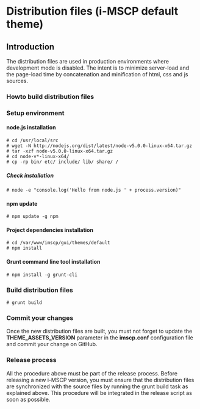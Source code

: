 # Distribution files (i-MSCP default theme)

## Introduction

The distribution files are used in production environments where development mode is disabled. The intent is to minimize
server-load and the page-load time by concatenation and minification of html, css and js sources.

### Howto build distribution files

### Setup environment

#### node.js installation

```shell
# cd /usr/local/src
# wget -N http://nodejs.org/dist/latest/node-v5.0.0-linux-x64.tar.gz
# tar -xzf node-v5.0.0-linux-x64.tar.gz 
# cd node-v*-linux-x64/
# cp -rp bin/ etc/ include/ lib/ share/ /
```

##### Check installation

```shell
# node -e "console.log('Hello from node.js ' + process.version)"
```

#### npm update

```shell
# npm update -g npm
```

#### Project dependencies installation

```shell
# cd /var/www/imscp/gui/themes/default
# npm install
```

#### Grunt command line tool installation

```shell
# npm install -g grunt-cli
```

### Build distribution files

```shell
# grunt build
```

### Commit your changes

Once the new distribution files are built, you must not forget to update the **THEME_ASSETS_VERSION** parameter in the
**imscp.conf** configuration file and commit your change on GitHub.

### Release process

All the procedure above must be part of the release process. Before releasing a new i-MSCP version, you must ensure that
the distribution files are synchronized with the source files by running the grunt build task as explained above. This
procedure will be integrated in the release script as soon as possible.
